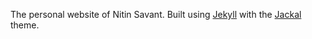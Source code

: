 The personal website of Nitin Savant. Built using [Jekyll](https://jekyllrb.com) with the [Jackal](https://github.com/clenemt/jackal) theme.
